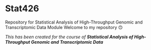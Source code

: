 # Stat426
Repository for Statistical Analysis of High-Throughput Genomic and Transcriptomic Data Module
Welcome to my repository :upside_down_face:

_This has been created for the course of **Statistical Analysis of High-Throughput Genomic and Transcriptomic Data**_




